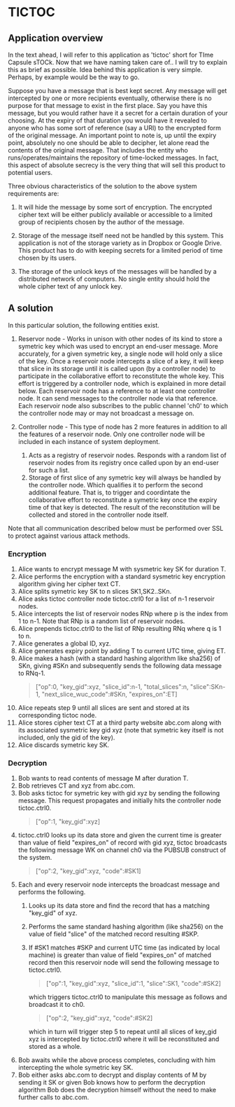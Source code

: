 # TICTOC

## Application overview

In the text ahead, I will refer to this application as 'tictoc' short for TIme Capsule sTOCk. Now that we have naming taken care of.. I will try to explain this as brief as possible. Idea behind this application is very simple. Perhaps, by example would be the way to go.

Suppose you have a message that is best kept secret. Any message will get intercepted by one or more recipients eventually, otherwise there is no purpose for that message to exist in the first place. Say you have this message, but you would rather have it a secret for a certain duration of your choosing. At the expiry of that duration you would have it revealed to anyone who has some sort of reference (say a URI) to the encrypted form of the original message. An important point to note is, up until the expiry point, absolutely no one should be able to decipher, let alone read the contents of the original message. That includes the entity who runs/operates/maintains the repository of time-locked messages. In fact, this aspect of absolute secrecy is the very thing that will sell this product to potential users.

Three obvious characteristics of the solution to the above system requirements are:

1. It will hide the message by some sort of encryption. The encrypted cipher text will be either publicly available or accessible to a limited group of recipients chosen by the author of the message.

2. Storage of the message itself need not be handled by this system. This application is not of the storage variety as in Dropbox or Google Drive. This product has to do with keeping secrets for a limited period of time chosen by its users.

3. The storage of the unlock keys of the messages will be handled by a distributed network of computers. No single entity should hold the whole cipher text of any unlock key.


## A solution

In this particular solution, the following entities exist.

1. Reservor node - Works in unison with other nodes of its kind to store a symetric key which was used to encrypt an end-user message. More accurately, for a given symetric key, a single node will hold only a slice of the key. Once a reservoir node intercepts a slice of a key, it will keep that slice in its storage until it is called upon (by a controller node) to participate in the collaborative effort to reconstitute the whole key. This effort is triggered by a controller node, which is explained in more detail below. Each reservoir node has a reference to at least one controller node. It can send messages to the controller node via that reference. Each reservoir node also subscribes to the public channel 'ch0' to which the controller node may or may not broadcast a message on.

2. Controller node - This type of node has 2 more features in addition to all the features of a reservoir node. Only one controller node will be included in each instance of system deployment.
    1. Acts as a registry of reservoir nodes. Responds with a random list of reservoir nodes from its registry once called upon by an end-user for such a list.
    2. Storage of first slice of any symetric key will always be handled by the controller node. Which qualifies it to perform the second additional feature. That is, to trigger and coordintate the collaborative effort to reconstitute a symetric key once the expiry time of that key is detected. The result of the reconstitution will be collected and stored in the controller node itself.

Note that all communication described below must be performed over SSL to protect against various attack methods.

### Encryption

1. Alice wants to encrypt message M with sysmetric key SK for duration T.
2. Alice performs the encryption with a standard sysmetric key encryption algorithm giving her cipher text CT.
3. Alice splits symetric key SK to n slices SK1,SK2..SKn.
4. Alice asks tictoc controller node tictoc.ctrl0 for a list of n-1 reservoir nodes.
5. Alice intercepts the list of reservoir nodes RNp where p is the index from 1 to n-1. Note that RNp is a random list of reservoir nodes.
6. Alice prepends tictoc.ctrl0 to the list of RNp resulting RNq where q is 1 to n.
7. Alice generates a global ID, xyz.
8. Alice generates expiry point by adding T to current UTC time, giving ET.
9. Alice makes a hash (with a standard hashing algorithm like sha256) of SKn, giving #SKn and subsequently sends the following data message to RNq-1.
    > ["op":0, "key_gid":xyz, "slice_id":n-1, "total_slices":n, "slice":SKn-1, "next_slice_wuc_code":#SKn, "expires_on":ET]
10. Alice repeats step 9 until all slices are sent and stored at its corresponding tictoc node.
11. Alice stores cipher text CT at a third party website abc.com along with its associated sysmetric key gid xyz (note that symetric key itself is not included, only the gid of the key).
12. Alice discards symetric key SK.

### Decryption

1. Bob wants to read contents of message M after duration T.
2. Bob retrieves CT and xyz from abc.com.
3. Bob asks tictoc for symetric key with gid xyz by sending the following message. This request propagates and initially hits the controller node tictoc.ctrl0.
    > ["op":1, "key_gid":xyz]
4. tictoc.ctrl0 looks up its data store and given the current time is greater than value of field "expires_on" of record with gid xyz, tictoc broadcasts the following message WK on channel ch0 via the PUBSUB construct of the system.
    > ["op":2, "key_gid":xyz, "code":#SK1]
5. Each and every reservoir node intercepts the broadcast message and performs the following.
    1. Looks up its data store and find the record that has a matching "key_gid" of xyz.
    2. Performs the same standard hashing algorithm (like sha256) on the value of field "slice" of the matched record resulting #SKP.
    3. If #SK1 matches #SKP and current UTC time (as indicated by local machine) is greater than value of field "expires_on" of matched record then this reservoir node will send the following message to tictoc.ctrl0.
        > ["op":1, "key_gid":xyz, "slice_id":1, "slice":SK1, "code":#SK2]
        
        which triggers tictoc.ctrl0 to manipulate this message as follows and broadcast it to ch0.
        
        > ["op":2, "key_gid":xyz, "code":#SK2]
        
        which in turn will trigger step 5 to repeat until all slices of key_gid xyz is intercepted by tictoc.ctrl0 where it will be reconstituted and stored as a whole.
6. Bob awaits while the above process completes, concluding with him intercepting the whole symetric key SK.
7. Bob either asks abc.com to decrypt and display contents of M by sending it SK or given Bob knows how to perform the decryption algorithm Bob does the decryption himself without the need to make further calls to abc.com.